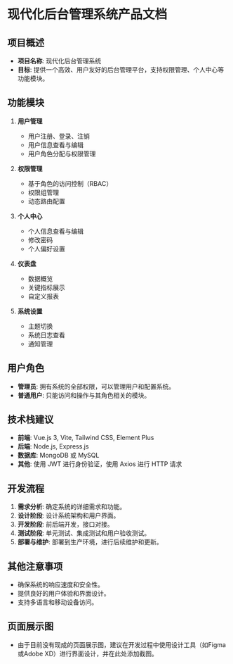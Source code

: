 # 现代化后台管理系统产品文档

## 项目概述
- **项目名称**: 现代化后台管理系统
- **目标**: 提供一个高效、用户友好的后台管理平台，支持权限管理、个人中心等功能模块。

## 功能模块
1. **用户管理**
   - 用户注册、登录、注销
   - 用户信息查看与编辑
   - 用户角色分配与权限管理

2. **权限管理**
   - 基于角色的访问控制（RBAC）
   - 权限组管理
   - 动态路由配置

3. **个人中心**
   - 个人信息查看与编辑
   - 修改密码
   - 个人偏好设置

4. **仪表盘**
   - 数据概览
   - 关键指标展示
   - 自定义报表

5. **系统设置**
   - 主题切换
   - 系统日志查看
   - 通知管理

## 用户角色
- **管理员**: 拥有系统的全部权限，可以管理用户和配置系统。
- **普通用户**: 只能访问和操作与其角色相关的模块。

## 技术栈建议
- **前端**: Vue.js 3, Vite, Tailwind CSS, Element Plus
- **后端**: Node.js, Express.js
- **数据库**: MongoDB 或 MySQL
- **其他**: 使用 JWT 进行身份验证，使用 Axios 进行 HTTP 请求

## 开发流程
1. **需求分析**: 确定系统的详细需求和功能。
2. **设计阶段**: 设计系统架构和用户界面。
3. **开发阶段**: 前后端开发，接口对接。
4. **测试阶段**: 单元测试、集成测试和用户验收测试。
5. **部署与维护**: 部署到生产环境，进行后续维护和更新。

## 其他注意事项
- 确保系统的响应速度和安全性。
- 提供良好的用户体验和界面设计。
- 支持多语言和移动设备访问。

## 页面展示图
- 由于目前没有现成的页面展示图，建议在开发过程中使用设计工具（如Figma或Adobe XD）进行界面设计，并在此处添加截图。